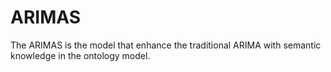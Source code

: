# ARIMAS
The ARIMAS is the model that enhance the traditional ARIMA with semantic knowledge in the ontology model. 
